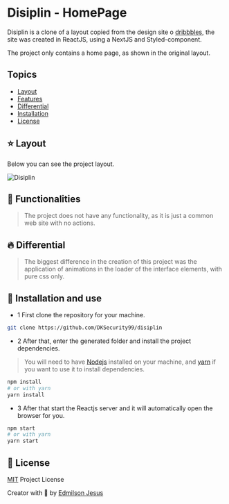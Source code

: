 # Disiplin - HomePage

Disiplin is a clone of a layout copied from the design site o [dribbbles](https://dribbble.com/), the site was created in ReactJS, using a NextJS and Styled-component.

The project only contains a home page, as shown in the original layout.

## Topics

* [Layout](#layout)
* [Features](#features)
* [Differential](#differential)
* [Installation](#install)
* [License](#license)

<a id="layout"></a>
## ⭐ Layout

Below you can see the project layout.

![Disiplin](https://tlgur.com/d/8BrLbk98)

<a id="features"></a>
## 🚀 Functionalities

> The project does not have any functionality, as it is just a common web site with no actions.

<a id="differential"></a>
## 🔥 Differential

> The biggest difference in the creation of this project was the application of animations in the loader of the interface elements, with pure css only.

<a id="install"></a>
## 👷 Installation and use

* 1 First clone the repository for your machine.

```sh
git clone https://github.com/DKSecurity99/disiplin
```

* 2 After that, enter the generated folder and install the project dependencies.

> You will need to have [Nodejs](https://nodejs.org/) installed on your machine, and [yarn](https://yarnpkg.com/) if you want to use it to install dependencies.

```sh
npm install
# or with yarn
yarn install
```
* 3 After that start the Reactjs server and it will automatically open the browser for you.

```sh
npm start
# or with yarn
yarn start
```

<a id="license"></a>
## 🤝 License

[MIT](https://github.com/DKSecurity99/ruangku/blob/main/LICENSE) Project License

Creator with 💙 by [Edmilson Jesus](https://www.linkedin.com/in/edmilson-jesus-4128711b5)
